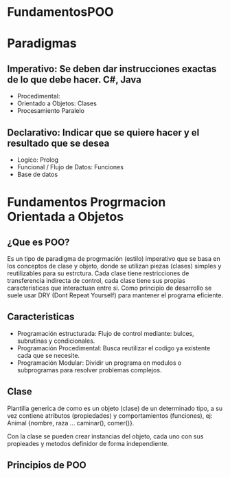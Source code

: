 # FundamentosPOO


# Paradigmas
## Imperativo: Se deben dar instrucciones exactas de lo que debe hacer. C#, Java
  - Procedimental: 
  - Orientado a Objetos: Clases
  - Procesamiento Paralelo
## Declarativo: Indicar que se quiere hacer y el resultado que se desea
  - Logico: Prolog
  - Funcional / Flujo de Datos: Funciones
  - Base de datos
  

# Fundamentos Progrmacion Orientada a Objetos

## ¿Que es POO?
Es un tipo de paradigma de progrmación (estilo) imperativo que se basa en los conceptos de clase y objeto, donde se utilizan piezas (clases) simples y reutilizables para su estrctura. Cada clase tiene restricciones de transferencia indirecta de control, cada clase tiene sus propias caracteristicas que interactuan entre si. Como principio de desarrollo se suele usar DRY (Dont Repeat Yourself) para mantener el programa eficiente.

## Caracteristicas
- Programación estructurada: Flujo de control mediante: bulces, subrutinas y condicionales.
- Programación Procedimental: Busca reutilizar el codigo ya existente cada que se necesite.
- Programación Modular: Dividir un programa en modulos o subprogramas para resolver problemas complejos.

## Clase
Plantilla generica de como es un objeto (clase)  de un determinado tipo, a su vez contiene atributos (propiedades) y comportamientos (funciones), ej: Animal {nombre, raza ... caminar(), comer()}.

Con la clase se pueden crear instancias del objeto, cada uno con sus propieades y metodos definidor de forma independiente.


## Principios de POO
